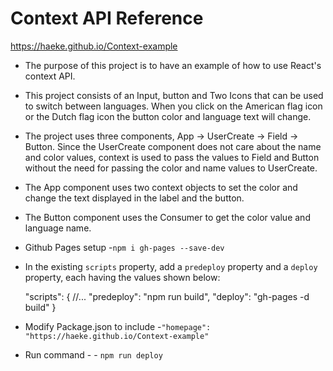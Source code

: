 # Context API Reference

https://haeke.github.io/Context-example

- The purpose of this project is to have an example of how to use React's context API.

- This project consists of an Input, button and Two Icons that can be used to switch between languages. When you click on the American flag icon or the Dutch flag icon the button color and language text will change.
- The project uses three components, App -> UserCreate -> Field -> Button. Since the UserCreate component does not care about the name and color values, context is used to pass the values to Field and Button without the need for passing the color and name values to UserCreate.

- The App component uses two context objects to set the color and change the text displayed in the label and the button.

- The Button component uses the Consumer to get the color value and language name.
- Github Pages setup -`npm i gh-pages --save-dev`
- In the existing `scripts` property, add a `predeploy` property and a `deploy` property, each having the values shown below:


    "scripts": {
      //...
      "predeploy": "npm run build",
      "deploy": "gh-pages -d build"
    }

- Modify Package.json to include -`"homepage": "https://haeke.github.io/Context-example"`
- Run command - - `npm run deploy`

